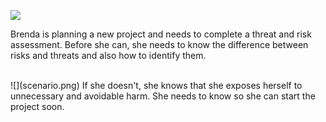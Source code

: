 ![](scenario.png)

Brenda is planning a new project and needs to complete a threat and risk assessment. Before she can, she needs to know the difference between risks and threats and also how to identify them.

<br>
![](scenario.png)
If she doesn't, she knows that she exposes herself to unnecessary and avoidable harm. She needs to know so she can start the project soon.

